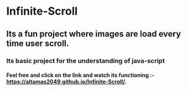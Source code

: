 # Infinite-Scroll
## Its a fun project where images are load every time user scroll.
### Its basic project for the understanding of java-script
#### Feel free and click on the link and watch its functioning :-  https://altamas2049.github.io/Infinite-Scroll/.

